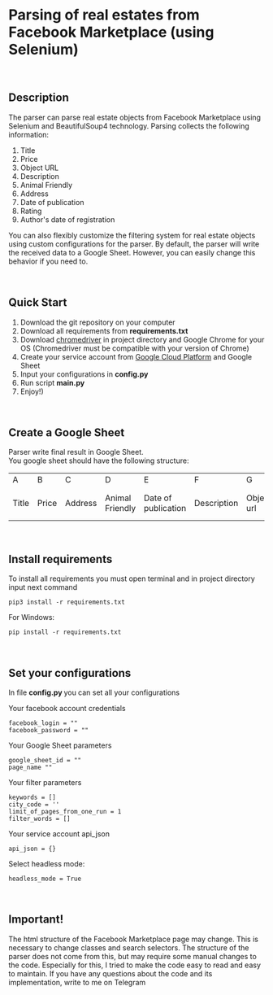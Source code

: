 # Parsing of real estates from Facebook Marketplace (using Selenium) #

<br>

## Description ##

The parser can parse real estate objects from Facebook Marketplace using Selenium and BeautifulSoup4 technology. Parsing collects the following information:
1. Title
2. Price
3. Object URL
4. Description
5. Animal Friendly
6. Address
7. Date of publication
8. Rating
9. Author's date of registration

You can also flexibly customize the filtering system for real estate objects using custom configurations for the parser. By default, the parser will write the received data to a Google Sheet. However, you can easily change this behavior if you need to.

<br>

## Quick Start ##

1. Download the git repository on your computer
2. Download all requirements from <b> requirements.txt </b>
3. Download <a href="https://chromedriver.chromium.org/downloads">chromedriver</a> in project directory and Google Chrome for your OS (Chromedriver must be compatible with your version of Chrome)
4. Create your service account from <a href="https://cloud.google.com/gcp/">Google Cloud Platform</a> and Google Sheet
5. Input your configurations in <b> config.py </b>
6. Run script <b> main.py </b>
7. Enjoy!)

<br>

## Create a Google Sheet ##

Parser write final result in Google Sheet. 
<br>
You google sheet should have the following structure:
<br>
<table>
    <tr>
        <td>A</td> <td>B</td> <td>C</td> <td>D</td> <td>E</td> <td>F</td> <td>G</td> <td>H</td> <td>I</td> <td>J</td> <td>K</td>
    </tr>
    <tr>
        <td>Title</td> <td>Price</td> <td>Address</td> <td>Animal Friendly</td> <td>Date of publication</td> <td>Description</td> <td>Object url</td> <td>Rating</td> <td>Date of author registration</td> <td>Date of parsing</td> <td>Place ID</td>
    </tr>
</table>

<br>

## Install requirements ##

To install all requirements you must open terminal and in project directory input next command
    
    pip3 install -r requirements.txt

For Windows:
    
    pip install -r requirements.txt

<br>

## Set your configurations ##

In file <b> config.py </b> you can set all your configurations

Your facebook account credentials

    facebook_login = ""
    facebook_password = ""

Your Google Sheet parameters

    google_sheet_id = ""
    page_name ""

Your filter parameters

    keywords = [] 
    city_code = ''  
    limit_of_pages_from_one_run = 1
    filter_words = []


Your service account api_json

    api_json = {}


Select headless mode:

    headless_mode = True

<br>

## Important! ##

The html structure of the Facebook Marketplace page may change. This is necessary to change classes and search selectors. The structure of the parser does not come from this, but may require some manual changes to the code. Especially for this, I tried to make the code easy to read and easy to maintain. If you have any questions about the code and its implementation, write to me on Telegram